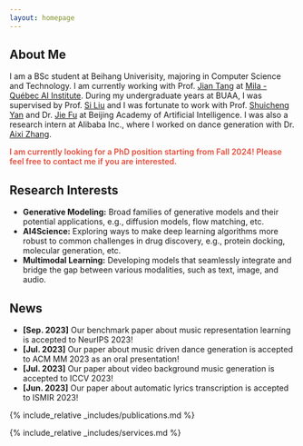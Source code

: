 ```yaml
---
layout: homepage
---
```


## About Me

I am a BSc student at Beihang Univerisity, majoring in Computer Science and Technology. I am currently working with Prof. [Jian Tang](https://jian-tang.com/) at [Mila - Québec AI Institute](https://mila.quebec/). During my undergraduate years at BUAA, I was supervised by  Prof. [Si Liu](http://colalab.net/) and I was fortunate to work with Prof. [Shuicheng Yan](https://yanshuicheng.info/) and Dr. [Jie Fu](https://bigaidream.github.io/) at Beijing Academy of Artificial Intelligence. I was also a research intern at Alibaba Inc., where I worked on dance generation with Dr. [Aixi Zhang](https://scholar.google.com.hk/citations?user=hNTP47EAAAAJ&hl=en).

<strong style="color:#e74d3c; font-weight:600"><strong style="color:#e74d3c; font-weight:600">I am currently looking for a PhD position starting from Fall 2024! Please feel free to contact me if you are interested.</strong></strong>

## Research Interests
<!-- My interests spans multiple areas, including: -->
- **Generative Modeling:** Broad families of generative models and their potential applications, e.g., diffusion models, flow matching, etc.
- **AI4Science:** Exploring ways to make deep learning algorithms more robust to common challenges in drug discovery, e.g., protein docking, molecular generation, etc.
- **Multimodal Learning:** Developing models that seamlessly integrate and bridge the gap between various modalities, such as text, image, and audio.

## News

- **[Sep. 2023]** Our benchmark paper about music representation learning is accepted to NeurIPS 2023!
- **[Jul. 2023]** Our paper about music driven dance generation is accepted to ACM MM 2023 as an oral presentation!
- **[Jul. 2023]** Our paper about video background music generation is accepted to ICCV 2023!
- **[Jun. 2023]** Our paper about automatic lyrics transcription is accepted to ISMIR 2023!

{% include_relative _includes/publications.md %}

{% include_relative _includes/services.md %}

